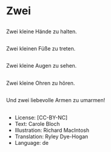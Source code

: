 # Zwei

##
Zwei kleine Hände zu halten.

##


##
Zwei kleinen Füße zu treten.

##


##
Zwei kleine Augen zu sehen.

##


##
Zwei kleine Ohren zu hören.

##


##
Und zwei liebevolle Armen zu umarmen!

##


##
* License: [CC-BY-NC]
* Text: Carole Bloch
* Illustration: Richard MacIntosh
* Translation: Ryley Dye-Hogan
* Language: de
